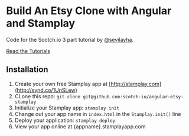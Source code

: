 # Build An Etsy Clone with Angular and Stamplay

Code for the Scotch.io 3 part tutorial by [@sevilayha](https://twitter.com/sevilayha).

[Read the Tutorials](https://scotch.io/tutorials/build-an-etsy-clone-with-angular-and-stamplay-part-1)

## Installation

1. Create your own free Stamplay app at [http://stamplay.com](http://synd.co/1UnSLew)
2. CLone this repo: `git clone git@github.com:scotch-io/angular-etsy-stamplay`
3. Initialize your Stamplay app: `stamplay init`
4. Change out your app name in `index.html` in the `Stamplay.init()` line
4. Deploy your application: `stamplay deploy`
5. View your app online at {appname}.stamplayapp.com
